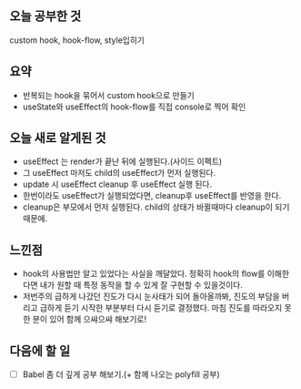 ## 오늘 공부한 것

custom hook, hook-flow, style입히기

## 요약

- 반복되는 hook을 묶어서 custom hook으로 만들기
- useState와 useEffect의 hook-flow를 직접 console로 찍어 확인

## 오늘 새로 알게된 것

- useEffect 는 render가 끝난 뒤에 실행된다.(사이드 이펙트)
- 그 useEffect 마저도 child의 useEffect가 먼저 실행된다.
- update 시 useEffect cleanup 후 useEffect 실행 된다.
- 한번이라도 useEffect가 실행되었다면, cleanup후 useEffect를 반영을 한다.
- cleanup은 부모에서 먼저 실행된다. child의 상태가 바뀔때마다 cleanup이 되기 때문에.

## 느낀점

- hook의 사용법만 알고 있었다는 사실을 깨달았다. 정확히 hook의 flow를 이해한다면 내가 원할 때 특정 동작을 할 수 있게 잘 구현할 수 있을것이다.
- 저번주의 급하게 나갔던 진도가 다시 눈사태가 되어 돌아올까봐, 진도의 부담을 버리고 급하게 듣기 시작한 부분부터 다시 듣기로 결정했다. 마침 진도를 따라오지 못한 분이 있어 함께 으쌰으쌰 해보기로!

## 다음에 할 일

- [ ] Babel 좀 더 깊게 공부 해보기.(+ 함께 나오는 polyfill 공부)
